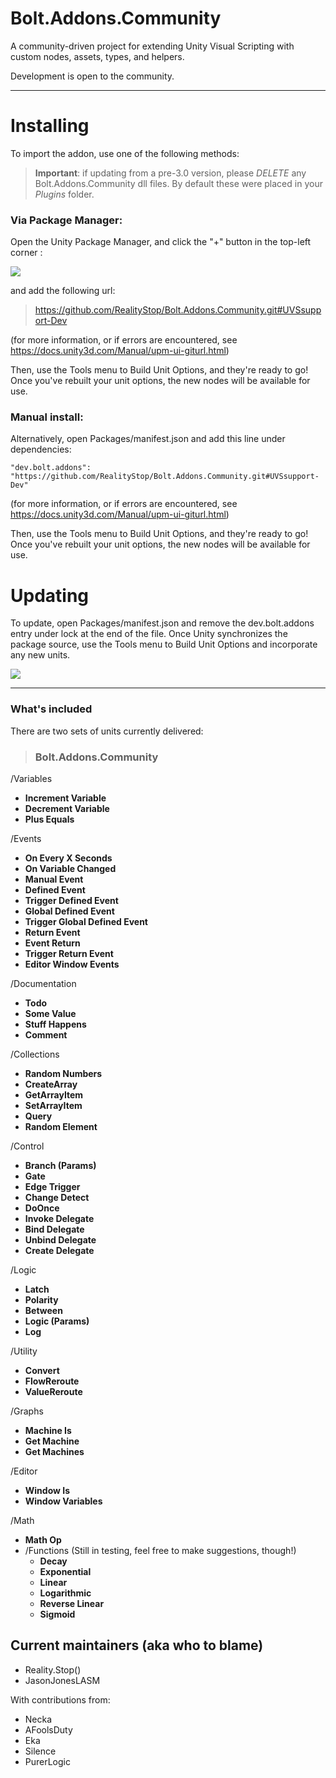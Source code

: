 # Bolt.Addons.Community
A community-driven project for extending Unity Visual Scripting with custom nodes, assets, types, and helpers.

Development is open to the community.

----------

# Installing

To import the addon, use one of the following methods:


> **Important**: if updating from a pre-3.0 version, please *DELETE* any Bolt.Addons.Community dll files.  By default these were placed in your *Plugins* folder.

### Via Package Manager:

Open the Unity Package Manager, and click the "+" button in the top-left corner :

![](https://imgur.com/v92tiFD.png)

and add the following url:

> https://github.com/RealityStop/Bolt.Addons.Community.git#UVSsupport-Dev


(for more information, or if errors are encountered, see https://docs.unity3d.com/Manual/upm-ui-giturl.html)

Then, use the Tools menu to Build Unit Options, and they're ready to go!  Once you've rebuilt your unit options, the new nodes will be available for use.



### Manual install:
Alternatively, open Packages/manifest.json and add this line under dependencies:

	"dev.bolt.addons": "https://github.com/RealityStop/Bolt.Addons.Community.git#UVSsupport-Dev"
	
(for more information, or if errors are encountered, see https://docs.unity3d.com/Manual/upm-ui-giturl.html)
	
Then, use the Tools menu to Build Unit Options, and they're ready to go!  Once you've rebuilt your unit options, the new nodes will be available for use.


# Updating
To update, open Packages/manifest.json and remove the dev.bolt.addons entry under lock at the end of the file.  Once Unity synchronizes the package source, use the Tools menu to Build Unit Options and incorporate any new units.

![](https://imgur.com/siRm7wu.gif)

----------


### What's included
There are two sets of units currently delivered:

> ### Bolt.Addons.Community

/Variables
 - **Increment Variable**
 - **Decrement Variable**
 - **Plus Equals**

/Events
 - **On Every X Seconds**
 - **On Variable Changed**
 - **Manual Event**
 - **Defined Event**
 - **Trigger Defined Event**
 - **Global Defined Event**
 - **Trigger Global Defined Event**
 - **Return Event**
 - **Event Return**
 - **Trigger Return Event**
 - **Editor Window Events**

/Documentation
 - **Todo**
 - **Some Value**
 - **Stuff Happens**
 - **Comment**

/Collections
 - **Random Numbers**
 - **CreateArray**
 - **GetArrayItem**
 - **SetArrayItem**
 - **Query**
 - **Random Element**

/Control
 - **Branch (Params)**
 - **Gate**
 - **Edge Trigger**
 - **Change Detect**
 - **DoOnce**
 - **Invoke Delegate**
 - **Bind Delegate**
 - **Unbind Delegate**
 - **Create Delegate**

/Logic
 - **Latch**
 - **Polarity**
 - **Between**
 - **Logic (Params)**
 - **Log**

/Utility
 - **Convert**	
 - **FlowReroute**
 - **ValueReroute**

/Graphs
 - **Machine Is**
 - **Get Machine**
 - **Get Machines**
 
/Editor
 - **Window Is**
 - **Window Variables**

/Math
 - **Math Op**
 - 
	 /Functions  (Still in testing, feel free to make suggestions, though!)
	 - **Decay**
	 - **Exponential**
	 - **Linear**
	 - **Logarithmic**
	 - **Reverse Linear**
	 - **Sigmoid**



## Current maintainers (aka who to blame)
 - Reality.Stop()
 - JasonJonesLASM
 
 With contributions from:
 - Necka
 - AFoolsDuty
 - Eka
 - Silence
 - PurerLogic
